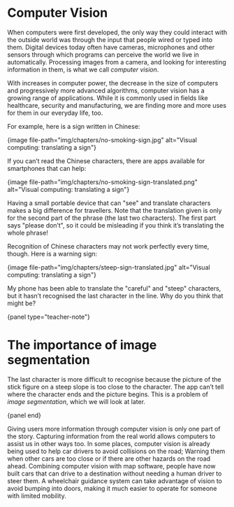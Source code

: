 # Computer Vision

When computers were first developed, the only way they could interact with the outside world was through the input that people wired or typed into them.
Digital devices today often have cameras, microphones and other sensors through which programs can perceive the world we live in automatically.
Processing images from a camera, and looking for interesting information in them, is what we call *computer vision*.

With increases in computer power, the decrease in the size of computers and progressively more advanced algorithms, computer vision has a growing range of applications.
While it is commonly used in fields like healthcare, security and manufacturing, we are finding more and more uses for them in our everyday life, too.

For example, here is a sign written in Chinese:

{image file-path="img/chapters/no-smoking-sign.jpg" alt="Visual computing: translating a sign"}

If you can’t read the Chinese characters, there are apps available for smartphones that can help:

{image file-path="img/chapters/no-smoking-sign-translated.png" alt="Visual computing: translating a sign"}

Having a small portable device that can "see" and translate characters makes a big difference for travellers.
Note that the translation given is only for the second part of the phrase (the last two characters).
The first part says "please don’t", so it could be misleading if you think it’s translating the whole phrase!

Recognition of Chinese characters may not work perfectly every time, though.
Here is a warning sign:

{image file-path="img/chapters/steep-sign-translated.jpg" alt="Visual computing: translating a sign"}

My phone has been able to translate the "careful" and "steep" characters, but it hasn’t recognised the last character in the line.
Why do you think that might be?

{panel type="teacher-note"}

# The importance of image segmentation

The last character is more difficult to recognise because the picture of the stick figure on a steep slope is too close to the character.
The app can’t tell where the character ends and the picture begins.
This is a problem of *image segmentation*, which we will look at later.

{panel end}

Giving users more information through computer vision is only one part of the story.
Capturing information from the real world allows computers to assist us in other ways too.
In some places, computer vision is already being used to help car drivers to avoid collisions on the road; Warning them when other cars are too close or if there are other hazards on the road ahead.
Combining computer vision with map software, people have now built cars that can drive to a destination without needing a human driver to steer them.
A wheelchair guidance system can take advantage of vision to avoid bumping into doors, making it much easier to operate for someone with limited mobility.
